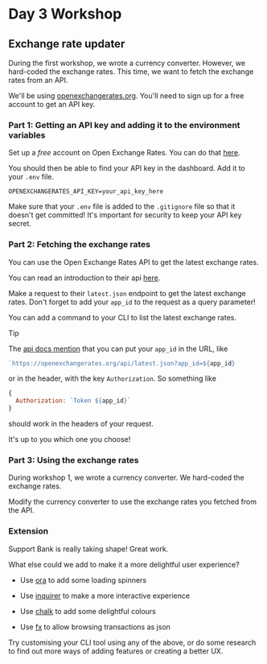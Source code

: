 # Day 3 Workshop

## Exchange rate updater

During the first workshop, we wrote a currency converter. However, we hard-coded
the exchange rates. This time, we want to fetch the exchange rates from an API.

We'll be using [openexchangerates.org](https://openexchangerates.org/). You'll
need to sign up for a free account to get an API key.

### Part 1: Getting an API key and adding it to the environment variables

Set up a _free_ account on Open Exchange Rates. You can do that
[here](https://openexchangerates.org/signup/free).

You should then be able to find your API key in the dashboard. Add it to your
`.env` file.

```
OPENEXCHANGERATES_API_KEY=your_api_key_here
```

Make sure that your `.env` file is added to the `.gitignore` file so that it
doesn't get committed! It's important for security to keep your API key secret.

### Part 2: Fetching the exchange rates

You can use the Open Exchange Rates API to get the latest exchange rates.

You can read an introduction to their api
[here](https://docs.openexchangerates.org/reference/api-introduction).

Make a request to their `latest.json` endpoint to get the latest exchange rates.
Don't forget to add your `app_id` to the request as a query parameter!

You can add a command to your CLI to list the latest exchange rates.

> [!TIP]
>
> The
> [api docs mention](https://docs.openexchangerates.org/reference/authentication#using-your-app-id)
> that you can put your `app_id` in the URL, like
>
> ```js
> `https://openexchangerates.org/api/latest.json?app_id=${app_id}
> ```
>
> or in the header, with the key `Authorization`. So something like
>
> ```js
> {
>   Authorization: `Token ${app_id}`
> }
> ```
>
> should work in the headers of your request.
>
> It's up to you which one you choose!

### Part 3: Using the exchange rates

During workshop 1, we wrote a currency converter. We hard-coded the exchange
rates.

Modify the currency converter to use the exchange rates you fetched from the
API.

### Extension

Support Bank is really taking shape! Great work.

What else could we add to make it a more delightful user experience?

- Use [ora](https://github.com/sindresorhus/ora#readme) to add some loading
  spinners

- Use [inquirer](https://github.com/SBoudrias/Inquirer.js) to make a more
  interactive experience

- Use [chalk](https://github.com/chalk/chalk) to add some delightful colours

- Use [fx](https://github.com/antonmedv/fx) to allow browsing transactions as
  json

Try customising your CLI tool using any of the above, or do some research to
find out more ways of adding features or creating a better UX.
